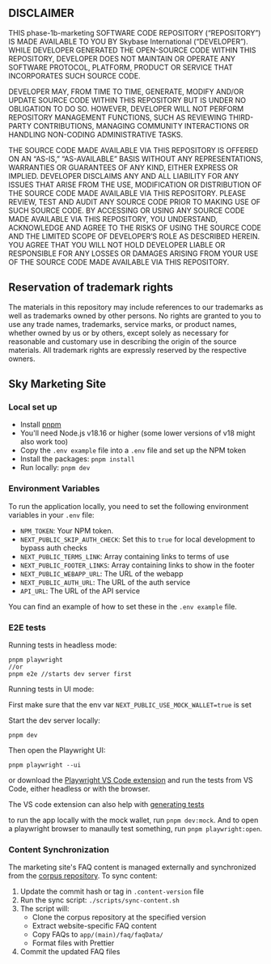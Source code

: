 ## DISCLAIMER

THIS phase-1b-marketing SOFTWARE CODE REPOSITORY (“REPOSITORY”) IS MADE AVAILABLE TO YOU BY Skybase International (“DEVELOPER”). WHILE DEVELOPER GENERATED THE OPEN-SOURCE CODE WITHIN THIS REPOSITORY, DEVELOPER DOES NOT MAINTAIN OR OPERATE ANY SOFTWARE PROTOCOL, PLATFORM, PRODUCT OR SERVICE THAT INCORPORATES SUCH SOURCE CODE.

DEVELOPER MAY, FROM TIME TO TIME, GENERATE, MODIFY AND/OR UPDATE SOURCE CODE WITHIN THIS REPOSITORY BUT IS UNDER NO OBLIGATION TO DO SO. HOWEVER, DEVELOPER WILL NOT PERFORM REPOSITORY MANAGEMENT FUNCTIONS, SUCH AS REVIEWING THIRD-PARTY CONTRIBUTIONS, MANAGING COMMUNITY INTERACTIONS OR HANDLING NON-CODING ADMINISTRATIVE TASKS.

THE SOURCE CODE MADE AVAILABLE VIA THIS REPOSITORY IS OFFERED ON AN “AS-IS,” “AS-AVAILABLE” BASIS WITHOUT ANY REPRESENTATIONS, WARRANTIES OR GUARANTEES OF ANY KIND, EITHER EXPRESS OR IMPLIED. DEVELOPER DISCLAIMS ANY AND ALL LIABILITY FOR ANY ISSUES THAT ARISE FROM THE USE, MODIFICATION OR DISTRIBUTION OF THE SOURCE CODE MADE AVAILABLE VIA THIS REPOSITORY. PLEASE REVIEW, TEST AND AUDIT ANY SOURCE CODE PRIOR TO MAKING USE OF SUCH SOURCE CODE. BY ACCESSING OR USING ANY SOURCE CODE MADE AVAILABLE VIA THIS REPOSITORY, YOU UNDERSTAND, ACKNOWLEDGE AND AGREE TO THE RISKS OF USING THE SOURCE CODE AND THE LIMITED SCOPE OF DEVELOPER’S ROLE AS DESCRIBED HEREIN. YOU AGREE THAT YOU WILL NOT HOLD DEVELOPER LIABLE OR RESPONSIBLE FOR ANY LOSSES OR DAMAGES ARISING FROM YOUR USE OF THE SOURCE CODE MADE AVAILABLE VIA THIS REPOSITORY.

## Reservation of trademark rights

The materials in this repository may include references to our trademarks as well as trademarks owned by other persons. No rights are granted to you to use any trade names, trademarks, service marks, or product names, whether owned by us or by others, except solely as necessary for reasonable and customary use in describing the origin of the source materials. All trademark rights are expressly reserved by the respective owners.

## Sky Marketing Site

### Local set up

- Install [pnpm](https://pnpm.io/installation)
- You'll need Node.js v18.16 or higher (some lower versions of v18 might also work too)
- Copy the `.env example` file into a `.env` file and set up the NPM token
- Install the packages: `pnpm install`
- Run locally: `pnpm dev`

### Environment Variables

To run the application locally, you need to set the following environment variables in your `.env` file:

- `NPM_TOKEN`: Your NPM token.
- `NEXT_PUBLIC_SKIP_AUTH_CHECK`: Set this to `true` for local development to bypass auth checks
- `NEXT_PUBLIC_TERMS_LINK`: Array containing links to terms of use
- `NEXT_PUBLIC_FOOTER_LINKS`: Array containing links to show in the footer
- `NEXT_PUBLIC_WEBAPP_URL`: The URL of the webapp
- `NEXT_PUBLIC_AUTH_URL`: The URL of the auth service
- `API_URL`: The URL of the API service

You can find an example of how to set these in the `.env example` file.

### E2E tests

Running tests in headless mode:

```
pnpm playwright
//or
pnpm e2e //starts dev server first
```

Running tests in UI mode:

First make sure that the env var `NEXT_PUBLIC_USE_MOCK_WALLET=true` is set

Start the dev server locally:

```
pnpm dev
```

Then open the Playwright UI:

```
pnpm playwright --ui
```

or download the [Playwright VS Code extension](https://playwright.dev/docs/getting-started-vscode) and run the tests from VS Code, either headless or with the browser.

The VS code extension can also help with [generating tests](https://playwright.dev/docs/codegen)

to run the app locally with the mock wallet, run `pnpm dev:mock`. And to open a playwright browser to manaully test something, run `pnpm playwright:open`.

### Content Synchronization

The marketing site's FAQ content is managed externally and synchronized from the [corpus repository](https://github.com/sky-ecosystem/corpus). To sync content:

1. Update the commit hash or tag in `.content-version` file
2. Run the sync script: `./scripts/sync-content.sh`
3. The script will:
   - Clone the corpus repository at the specified version
   - Extract website-specific FAQ content
   - Copy FAQs to `app/(main)/faq/faqData/`
   - Format files with Prettier
4. Commit the updated FAQ files
